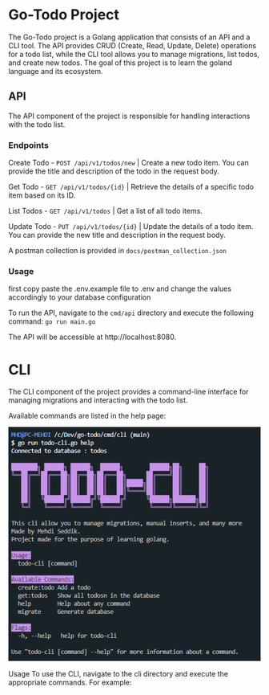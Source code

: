 # Go-Todo Project

The Go-Todo project is a Golang application that consists of an API and a CLI tool. The API provides CRUD (Create, Read, Update, Delete) operations for a todo list, while the CLI tool allows you to manage migrations, list todos, and create new todos.
The goal of this project is to learn the goland language and its ecosystem.

## API

The API component of the project is responsible for handling interactions with the todo list. 

### Endpoints

Create Todo - `POST /api/v1/todos/new` |
Create a new todo item. You can provide the title and description of the todo in the request body.

Get Todo - `GET /api/v1/todos/{id}` |
Retrieve the details of a specific todo item based on its ID.

List Todos - `GET /api/v1/todos` |
Get a list of all todo items.

Update Todo - `PUT /api/v1/todos/{id}` |
Update the details of a todo item. You can provide the new title and description in the request body.

A postman collection is provided in `docs/postman_collection.json`

### Usage

first copy paste the .env.example file to .env and change the values accordingly to your database configuration

To run the API, navigate to the `cmd/api` directory and execute the following command:
`go run main.go`

The API will be accessible at http://localhost:8080.

# CLI

The CLI component of the project provides a command-line interface for managing migrations and interacting with the todo list.

Available commands are listed in the help page:

![CLI Help page](./docs/cli-help.png)

Usage
To use the CLI, navigate to the cli directory and execute the appropriate commands. For example:
